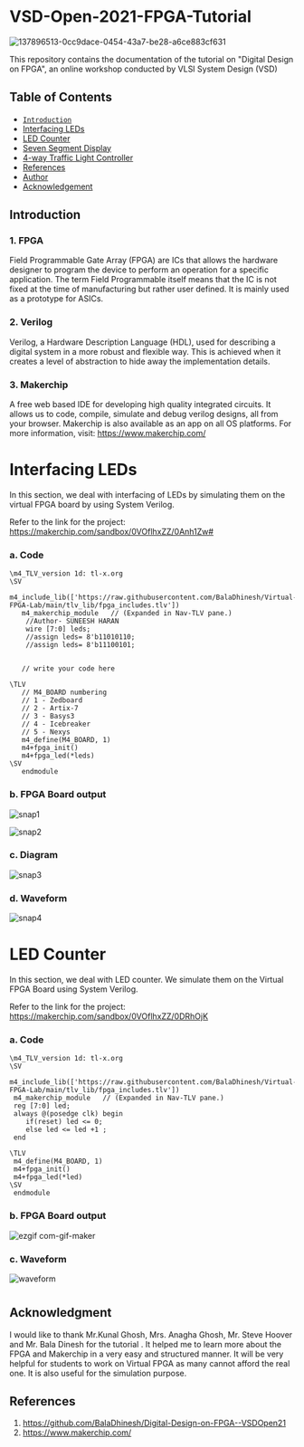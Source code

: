 # VSD-Open-2021-FPGA-Tutorial

![137896513-0cc9dace-0454-43a7-be28-a6ce883cf631](https://user-images.githubusercontent.com/72123647/138161674-73cbdebe-5568-4381-9a06-f23f427a780f.png)

This repository contains the documentation of the tutorial on "Digital Design on FPGA", an online workshop conducted by VLSI System Design (VSD)

## Table of Contents
- [`Introduction`](#introduction)
- [Interfacing LEDs](#interfacing-leds)
- [LED Counter](#led-counter)
- [Seven Segment Display](#Seven-Segment-Display)
- [4-way Traffic Light Controller](#4-way-Traffic-Light-Controller)
- [References](#references)
- [Author](#author)
- [Acknowledgement](#acknowledgement)


  
## Introduction

### 1. FPGA

 Field Programmable Gate Array (FPGA) are ICs that allows the hardware designer to program the device to perform an operation for a specific application. The term Field Programmable itself means that the IC is not fixed at the time of manufacturing but rather user defined. It is mainly used as a prototype for ASICs.
 
### 2. Verilog
  
  Verilog, a Hardware Description Language (HDL), used for describing a digital system in a more robust and flexible way. This is achieved when it creates a level of abstraction to hide away the implementation details.
  
### 3. Makerchip

  A free web based IDE for developing  high quality integrated circuits. It allows us to code, compile, simulate and debug verilog designs, all from your browser. Makerchip is also available as an app on all OS platforms.
  For more information, visit: https://www.makerchip.com/

# Interfacing LEDs
  In this section, we deal with interfacing of LEDs by simulating them on the virtual FPGA board by using System Verilog.
  
  Refer to the link for the project:
  https://makerchip.com/sandbox/0VOflhxZZ/0Anh1Zw#
### a. Code
```
\m4_TLV_version 1d: tl-x.org
\SV
	m4_include_lib(['https://raw.githubusercontent.com/BalaDhinesh/Virtual-FPGA-Lab/main/tlv_lib/fpga_includes.tlv'])
   m4_makerchip_module   // (Expanded in Nav-TLV pane.)
	//Author- SUNEESH HARAN
	wire [7:0] leds;
	//assign leds= 8'b11010110;
	//assign leds= 8'b11100101;                   
	                   
		                   
   // write your code here
   
\TLV
   // M4_BOARD numbering
   // 1 - Zedboard
   // 2 - Artix-7
   // 3 - Basys3
   // 4 - Icebreaker
   // 5 - Nexys
   m4_define(M4_BOARD, 1)
   m4+fpga_init()
   m4+fpga_led(*leds)
\SV
   endmodule
   ```
   
### b. FPGA Board output

![snap1](https://user-images.githubusercontent.com/72123647/138233258-d3ef440a-3e88-4f79-8ba0-d7e10002c4b1.PNG)

![snap2](https://user-images.githubusercontent.com/72123647/138234574-0ee2b8c2-d764-476c-a976-9dd97005005f.PNG)


### c. Diagram
  
 ![snap3](https://user-images.githubusercontent.com/72123647/138235814-7063f87a-8e69-4f3d-b05f-b427b89b253e.PNG)


### d. Waveform

  ![snap4](https://user-images.githubusercontent.com/72123647/138236013-a73c94d0-34dd-44f6-89c1-db44f112f646.PNG)

# LED Counter

  In this section, we deal with LED counter. We simulate them on the Virtual FPGA Board using System Verilog.
 
  Refer to the link for the project: https://makerchip.com/sandbox/0VOflhxZZ/0DRhOjK
  
  ### a. Code
  ```
  \m4_TLV_version 1d: tl-x.org
\SV
	m4_include_lib(['https://raw.githubusercontent.com/BalaDhinesh/Virtual-FPGA-Lab/main/tlv_lib/fpga_includes.tlv'])
   m4_makerchip_module   // (Expanded in Nav-TLV pane.)
   reg [7:0] led;
   always @(posedge clk) begin
      if(reset) led <= 0;
      else led <= led +1 ;
   end
                   
\TLV
   m4_define(M4_BOARD, 1)  
   m4+fpga_init()
   m4+fpga_led(*led)
\SV
   endmodule
   ```
  ### b. FPGA Board output
  
  ![ezgif com-gif-maker](https://user-images.githubusercontent.com/72123647/138243601-d4a5accf-8240-465c-b465-ba96be9e956d.gif)

  ### c. Waveform
  
  ![waveform](https://user-images.githubusercontent.com/72123647/138244115-69cccf78-d4df-405b-a4b6-437563f2ac1f.PNG)

#  

## Acknowledgment
  
  I would like to thank Mr.Kunal Ghosh, Mrs. Anagha Ghosh, Mr. Steve Hoover and Mr. Bala Dinesh for the tutorial . It helped me to learn more about the FPGA and Makerchip in a very easy and structured manner. It will be very helpful for students to work on Virtual FPGA as many cannot afford the real one. It is also useful for the simulation purpose.


## References
1. https://github.com/BalaDhinesh/Digital-Design-on-FPGA--VSDOpen21
2. https://www.makerchip.com/
